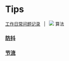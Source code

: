 # Tips
[工作日常问题记录](https://github.com/icctuan/Tips/README.md)&nbsp;&nbsp; | &nbsp;&nbsp;![](https://github.com/icctuan/Tips/img/location.svg) 算法&nbsp;&nbsp;

### [防抖]()
### [节流]()